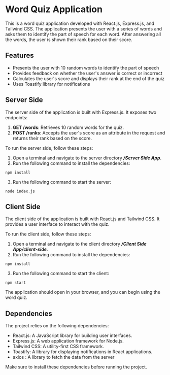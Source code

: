 # Word Quiz Application

This is a word quiz application developed with React.js, Express.js, and Tailwind CSS. The application presents the user with a series of words and asks them to identify the part of speech for each word. After answering all the words, the user is shown their rank based on their score.

## Features

- Presents the user with 10 random words to identify the part of speech
- Provides feedback on whether the user's answer is correct or incorrect
- Calculates the user's score and displays their rank at the end of the quiz
- Uses Toastify library for notifications

## Server Side

The server side of the application is built with Express.js. It exposes two endpoints:

1. **GET /words**: Retrieves 10 random words for the quiz.
2. **POST /ranks**: Accepts the user's score as an attribute in the request and returns their rank based on the score.

To run the server side, follow these steps:

1. Open a terminal and navigate to the server directory ***/Server Side App***.
2. Run the following command to install the dependencies:

```
npm install
```
3. Run the following command to start the server:

```
node index.js
```

## Client Side

The client side of the application is built with React.js and Tailwind CSS. It provides a user interface to interact with the quiz.

To run the client side, follow these steps:

1. Open a terminal and navigate to the client directory ***/Client Side App/client-side***.
2. Run the following command to install the dependencies:

```
npm install
```
3. Run the following command to start the client:

```
npm start
```

The application should open in your browser, and you can begin using the word quiz.

## Dependencies

The project relies on the following dependencies:

- React.js: A JavaScript library for building user interfaces.
- Express.js: A web application framework for Node.js.
- Tailwind CSS: A utility-first CSS framework.
- Toastify: A library for displaying notifications in React applications.
- axios : A library to fetch the data from the server

Make sure to install these dependencies before running the project.

